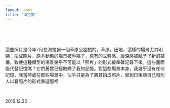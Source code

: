 ```yaml
---
layout: post
title: '海拉爾'
---
```



  
&nbsp;

&nbsp;

這些照片是今年7月在海拉爾一個草原公園拍的。草原，田地，這樣的場景尤其明顯：拍成照片，原本動態的場景被壓縮了，原有的立體感、縱深感被賦予了新的結構，致使這種類型的場景幾乎不可能以「照片」的形式被準確記錄下來。這些畫面能代替記憶嗎？它們著實已經取締了我的記憶。對這些場景本身，我幾乎沒有任何記憶，我當時處在那些場景中，似乎只是為了將其拍成照片，留到日後讓自己和別人以看照片的形式重遊那裡

&nbsp;

2019.12.30